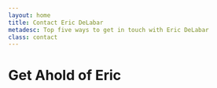 ```yaml
---
layout: home
title: Contact Eric DeLabar
metadesc: Top five ways to get in touch with Eric DeLabar
class: contact
---
```

# Get Ahold of Eric